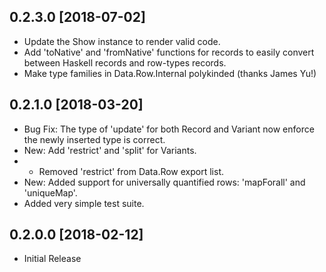 
## 0.2.3.0 [2018-07-02]
- Update the Show instance to render valid code.
- Add 'toNative' and 'fromNative' functions for records to easily convert between Haskell records and row-types records.
- Make type families in Data.Row.Internal polykinded (thanks James Yu!)

## 0.2.1.0 [2018-03-20]
- Bug Fix: The type of 'update' for both Record and Variant now enforce the newly inserted type is correct.
- New: Add 'restrict' and 'split' for Variants.  
- - Removed 'restrict' from Data.Row export list.
- New: Added support for universally quantified rows: 'mapForall' and 'uniqueMap'.
- Added very simple test suite.

## 0.2.0.0 [2018-02-12]
- Initial Release
